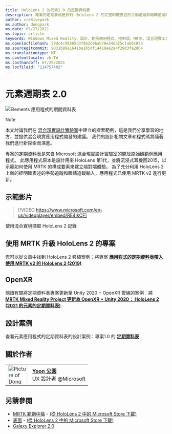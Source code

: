 ```yaml
---
title: HoloLens 2 的元素2.0 的定期資料表
description: 專案的定期表格是針對 HoloLens 2 的完整明確表述的手動追蹤和眼睛追蹤輸入而更新的範例應用程式。
author: cre8ivepark
ms.author: dongpark
ms.date: 07/27/2021
ms.topic: article
keywords: Windows Mixed Reality、設計、範例應用程式、控制項、MRTK、混合現實工具組、Unity、範例應用程式、範例應用程式、開放原始碼、Microsoft Store、HoloLens、混合現實耳機、Windows Mixed Reality 耳機、虛擬實境耳機、OpenXR、open XR、Unity
ms.openlocfilehash: 29dc4c99505d3f8e2d9bab70e54da25c1ab6c87b
ms.sourcegitcommit: 9831b89a1641ba1b5df14419ee2a4f29d3fa2d64
ms.translationtype: MT
ms.contentlocale: zh-TW
ms.lasthandoff: 07/29/2021
ms.locfileid: "114757402"
---
```

# <a name="periodic-table-of-the-elements-20"></a>元素週期表 2.0
![Elements 應用程式的期間資料表](../images/MRDL_PeriodicTable.jpg)

>[!NOTE]
>本文討論我們在 [混合現實設計實驗室](https://github.com/Microsoft/MRDesignLabs_Unity)中建立的探索範例，這是我們分享學習的地方，並提供混合現實應用程式開發的建議。 我們的設計相關文章和程式碼將隨著我們進行新探索而演進。

專案的[定期資料表](https://github.com/Microsoft/MRDesignLabs_Unity_PeriodicTable)是來自 Microsoft 混合現實設計實驗室的開放原始碼範例應用程式。 此應用程式原本是設計用來 HoloLens 第1代，並將沉浸式耳機回2015，以示範如何使用 MRTK 的構成要素來建立端對端體驗。 為了充分利用 HoloLens 2 上新的經明確表述的手勢追蹤和眼睛追蹤輸入，應用程式已使用 MRTK v2 進行更新。 

## <a name="demo-video"></a>示範影片 
> [!VIDEO https://www.microsoft.com/en-us/videoplayer/embed/RE4IkCF]

使用混合實境擷取 HoloLens 2 記錄


## <a name="upgrading-the-project-for-hololens-2-with-mrtk"></a>使用 MRTK 升級 HoloLens 2 的專案
您可以從文章中找到 HoloLens 2 移植案例：將專案 <a href="https://dongyoonpark.medium.com/bringing-the-periodic-table-of-the-elements-app-to-hololens-2-with-mrtk-v2-a6e3d8362158" target="_blank">**應用程式的定期資料表帶入使用 MRTK v2 的 HoloLens 2 (2019)**</a>

## <a name="openxr"></a>OpenXR 
閱讀有關將定期資料表專案更新至 Unity 2020 + OpenXR 管線的案例：將 <a href="https://dongyoonpark.medium.com/updating-mrtk-mixed-reality-project-to-openxr-unity-2020-periodic-table-of-the-elements-4cf55b0479a4" target="_blank"> **MRTK Mixed Reality Project 更新為 OpenXR + Unity 2020： HoloLens 2 (2021 的元素的定期資料表)**</a>

## <a name="design-story"></a>設計案例 
查看元素應用程式的定期資料表的設計案例：專案1.0 的 [**定期資料表**](periodic-table-of-the-elements.md)

## <a name="about-the-author"></a>關於作者

<table style="border-collapse:collapse" padding-left="0px">
<tr>
<td style="border-style: none" width="60px"><img alt="Picture of Dong Yoon Park" width="60" height="60" src="images/dongyoonpark.jpg"></td>
<td style="border-style: none"><a href="http://dongyoonpark.com" target="_blank"><b>Yoon 公園</b></a><br>UX 設計者 @Microsoft</td>
</tr>
</table>

## <a name="see-also"></a>另請參閱

* [MRTK 範例中樞](/windows/mixed-reality/mrtk-unity/features/example-scenes/example-hub) - [ (從 HoloLens 2 中的 Microsoft Store 下載)](https://www.microsoft.com/en-us/p/mrtk-examples-hub/9mv8c39l2sj4)
* [表面](sampleapp-surfaces.md) - [ (從 HoloLens 2 中的 Microsoft Store 下載)](https://www.microsoft.com/en-us/p/surfaces/9nvkpv3sk3x0)
* [Galaxy Explorer 2.0](galaxy-explorer-update.md)